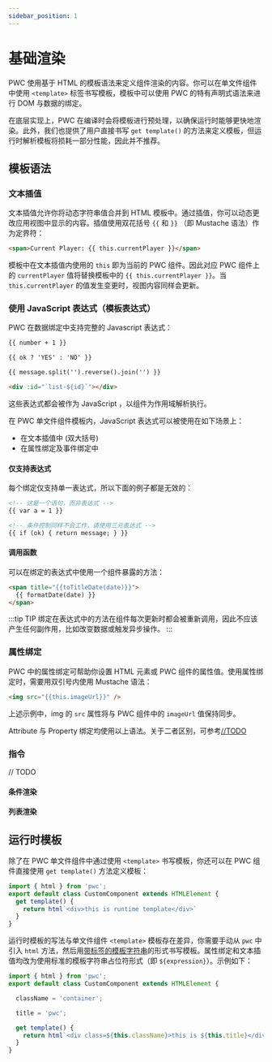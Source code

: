 ```yaml
---
sidebar_position: 1
---
```


# 基础渲染

PWC 使用基于 HTML 的模板语法来定义组件渲染的内容。你可以在单文件组件中使用 `<template>` 标签书写模板，模板中可以使用 PWC 的特有声明式语法来进行 DOM 与数据的绑定。

在底层实现上，PWC 在编译时会将模板进行预处理，以确保运行时能够更快地渲染。此外，我们也提供了用户直接书写 `get template()` 的方法来定义模板，但运行时解析模板将损耗一部分性能，因此并不推荐。

## 模板语法

### 文本插值

文本插值允许你将动态字符串值合并到 HTML 模板中。通过插值，你可以动态更改应用视图中显示的内容。插值使用双花括号 `{{` 和 `}}` （即 Mustache 语法）作为定界符：

```html
<span>Current Player: {{ this.currentPlayer }}</span>
```

模板中在文本插值内使用的 `this` 即为当前的 PWC 组件。因此对应 PWC 组件上的 `currentPlayer` 值将替换模板中的 `{{ this.currentPlayer }}`。当 `this.currentPlayer` 的值发生变更时，视图内容同样会更新。

### 使用 JavaScript 表达式（模板表达式）

PWC 在数据绑定中支持完整的 Javascript 表达式：

```html
{{ number + 1 }}

{{ ok ? 'YES' : 'NO' }}

{{ message.split('').reverse().join('') }}

<div :id="`list-${id}`"></div>
```

这些表达式都会被作为 JavaScript ，以组件为作用域解析执行。

在 PWC 单文件组件模板内，JavaScript 表达式可以被使用在如下场景上：

- 在文本插值中 (双大括号)
- 在属性绑定及事件绑定中

#### 仅支持表达式

每个绑定仅支持单一表达式，所以下面的例子都是无效的：

```html
<!-- 这是一个语句，而非表达式 -->
{{ var a = 1 }}

<!-- 条件控制同样不会工作，请使用三元表达式 -->
{{ if (ok) { return message; } }}
```

#### 调用函数

可以在绑定的表达式中使用一个组件暴露的方法：

```html
<span title="{{toTitleDate(date)}}">
  {{ formatDate(date) }}
</span>
```

:::tip TIP
绑定在表达式中的方法在组件每次更新时都会被重新调用，因此不应该产生任何副作用，比如改变数据或触发异步操作。
:::

### 属性绑定

PWC 中的属性绑定可帮助你设置 HTML 元素或 PWC 组件的属性值。使用属性绑定时，需要用双引号内使用 Mustache 语法：

```html
<img src="{{this.imageUrl}}" />
```

上述示例中，img 的 `src` 属性将与 PWC 组件中的 `imageUrl` 值保持同步。

Attribute 与 Property 绑定均使用以上语法。关于二者区别，可参考[//TODO](../base/reactive)

### 指令

// TODO

#### 条件渲染

#### 列表渲染

## 运行时模板

除了在 PWC 单文件组件中通过使用 `<template>` 书写模板，你还可以在 PWC 组件直接使用 `get template()` 方法定义模板：

```js
import { html } from 'pwc';
export default class CustomComponent extends HTMLElement {
  get template() {
    return html`<div>this is runtime template</div>`
  }
}
```

运行时模板的写法与单文件组件 `<template>` 模板存在差异，你需要手动从 `pwc` 中引入 `html` 方法，然后用[带标签的模板字符串](https://developer.mozilla.org/en-US/docs/Web/JavaScript/Reference/Template_literals#tagged_templates)的形式书写模板。属性绑定和文本插值均改为使用标准的模板字符串占位符形式（即 `${expression}`）。示例如下：

```js
import { html } from 'pwc';
export default class CustomComponent extends HTMLElement {

  className = 'container';

  title = 'pwc';

  get template() {
    return html`<div class=${this.className}>this is ${this.title}</div>`
  }
}
```
